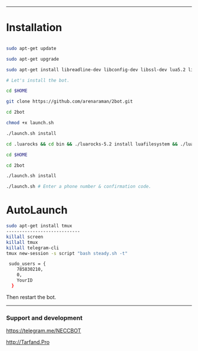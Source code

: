 
* * *

# Installation

```sh

sudo apt-get update

sudo apt-get upgrade

sudo apt-get install libreadline-dev libconfig-dev libssl-dev lua5.2 liblua5.2-dev lua-socket lua-sec lua-expat libevent-dev make unzip git redis-server autoconf g++ libjansson-dev libpython-dev expat libexpat1-dev

# Let's install the bot.

cd $HOME

git clone https://github.com/arenaraman/2bot.git

cd 2bot

chmod +x launch.sh

./launch.sh install

cd .luarocks && cd bin && ./luarocks-5.2 install luafilesystem && ./luarocks-5.2 install lub && ./luarocks-5.2 install luaexpat

cd $HOME

cd 2bot

./launch.sh install

./launch.sh # Enter a phone number & confirmation code.

```
# AutoLaunch

```sh
sudo apt-get install tmux
----------------------------
killall screen
killall tmux
killall telegram-cli
tmux new-session -s script "bash steady.sh -t"

```

```sh
 sudo_users = {
    785830210,
    0,
    YourID
  }
```
Then restart the bot.


* * *

### Support and development

https://telegram.me/NECCBOT

http://Tarfand.Pro
